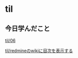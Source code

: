 # til

## 今日学んだこと

[til/06](https://github.com/tokiohamamatsu/til/blob/master/%E6%B4%BB%E5%8B%95%E8%A8%98%E9%8C%B2/2021/01/06.md)

[til/redmineのwikiに目次を表示する](https://github.com/tokiohamamatsu/til/blob/master/extra/redmine%E3%81%AEwiki%E3%81%AB%E7%9B%AE%E6%AC%A1%E3%82%92%E8%A1%A8%E7%A4%BA%E3%81%99%E3%82%8B.md)